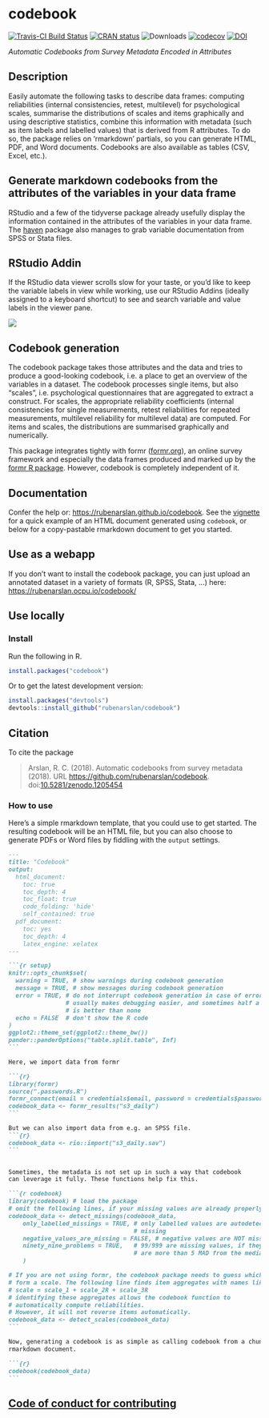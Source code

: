 
<!-- README.md is generated from README.Rmd. Please edit that file -->

# codebook

[![Travis-CI Build
Status](https://travis-ci.org/rubenarslan/codebook.svg?branch=master)](https://travis-ci.org/rubenarslan/codebook)
[![CRAN
status](http://www.r-pkg.org/badges/version-ago/codebook)](https://cran.r-project.org/package=codebook)
![Downloads](https://cranlogs.r-pkg.org/badges/grand-total/codebook)
[![codecov](https://codecov.io/gh/rubenarslan/codebook/branch/master/graph/badge.svg)](https://codecov.io/gh/rubenarslan/codebook)
[![DOI](https://zenodo.org/badge/109252375.svg)](https://zenodo.org/badge/latestdoi/109252375)

*Automatic Codebooks from Survey Metadata Encoded in Attributes*

## Description

Easily automate the following tasks to describe data frames: computing
reliabilities (internal consistencies, retest, multilevel) for
psychological scales, summarise the distributions of scales and items
graphically and using descriptive statistics, combine this information
with metadata (such as item labels and labelled values) that is derived
from R attributes. To do so, the package relies on ‘rmarkdown’ partials,
so you can generate HTML, PDF, and Word documents. Codebooks are also
available as tables (CSV, Excel,
etc.).

## Generate markdown codebooks from the attributes of the variables in your data frame

RStudio and a few of the tidyverse package already usefully display the
information contained in the attributes of the variables in your data
frame. The [haven](https://github.com/hadley/haven) package also manages
to grab variable documentation from SPSS or Stata files.

## RStudio Addin

If the RStudio data viewer scrolls slow for your taste, or you’d like to
keep the variable labels in view while working, use our RStudio Addins
(ideally assigned to a keyboard shortcut) to see and search variable and
value labels in the viewer
pane.

![](https://rubenarslan.github.io/codebook/reference/figures/codebook_addin.gif)

## Codebook generation

The codebook package takes those attributes and the data and tries to
produce a good-looking codebook, i.e. a place to get an overview of the
variables in a dataset. The codebook processes single items, but also
“scales”, i.e. psychological questionnaires that are aggregated to
extract a construct. For scales, the appropriate reliability
coefficients (internal consistencies for single measurements, retest
reliabilities for repeated measurements, multilevel reliability for
multilevel data) are computed. For items and scales, the distributions
are summarised graphically and numerically.

This package integrates tightly with formr
([formr.org](https://formr.org)), an online survey framework and
especially the data frames produced and marked up by the [formr R
package](https://github.com/rubenarslan/formr). However, codebook is
completely independent of it.

## Documentation

Confer the help or: <https://rubenarslan.github.io/codebook>. See the
[vignette](https://rubenarslan.github.io/codebook/articles/codebook.html)
for a quick example of an HTML document generated using `codebook`, or
below for a copy-pastable rmarkdown document to get you started.

## Use as a webapp

If you don’t want to install the codebook package, you can just upload
an annotated dataset in a variety of formats (R, SPSS, Stata, …) here:
<https://rubenarslan.ocpu.io/codebook/>

## Use locally

### Install

Run the following in R.

``` r
install.packages("codebook")
```

Or to get the latest development version:

``` r
install.packages("devtools")
devtools::install_github("rubenarslan/codebook")
```

## Citation

To cite the package

> Arslan, R. C. (2018). Automatic codebooks from survey metadata (2018).
> URL <https://github.com/rubenarslan/codebook>.
> doi:[10.5281/zenodo.1205454](https://doi.org/10.5281/zenodo.1205454)

### How to use

Here’s a simple rmarkdown template, that you could use to get started.
The resulting codebook will be an HTML file, but you can also choose to
generate PDFs or Word files by fiddling with the `output` settings.

```` markdown
---
title: "Codebook"
output:
  html_document:
    toc: true
    toc_depth: 4
    toc_float: true
    code_folding: 'hide'
    self_contained: true
  pdf_document:
    toc: yes
    toc_depth: 4
    latex_engine: xelatex
---

```{r setup}
knitr::opts_chunk$set(
  warning = TRUE, # show warnings during codebook generation
  message = TRUE, # show messages during codebook generation
  error = TRUE, # do not interrupt codebook generation in case of errors,
                # usually makes debugging easier, and sometimes half a codebook
                # is better than none
  echo = FALSE  # don't show the R code
)
ggplot2::theme_set(ggplot2::theme_bw())
pander::panderOptions("table.split.table", Inf)
```

Here, we import data from formr

```{r}
library(formr)
source(".passwords.R")
formr_connect(email = credentials$email, password = credentials$password)
codebook_data <- formr_results("s3_daily")
```

But we can also import data from e.g. an SPSS file.
```{r}
codebook_data <- rio::import("s3_daily.sav")
```


Sometimes, the metadata is not set up in such a way that codebook
can leverage it fully. These functions help fix this.

```{r codebook}
library(codebook) # load the package
# omit the following lines, if your missing values are already properly labelled
codebook_data <- detect_missings(codebook_data,
    only_labelled_missings = TRUE, # only labelled values are autodetected as
                                   # missing
    negative_values_are_missing = FALSE, # negative values are NOT missing values
    ninety_nine_problems = TRUE,   # 99/999 are missing values, if they
                                   # are more than 5 MAD from the median
    )

# If you are not using formr, the codebook package needs to guess which items
# form a scale. The following line finds item aggregates with names like this:
# scale = scale_1 + scale_2R + scale_3R
# identifying these aggregates allows the codebook function to
# automatically compute reliabilities.
# However, it will not reverse items automatically.
codebook_data <- detect_scales(codebook_data)
```

Now, generating a codebook is as simple as calling codebook from a chunk in an
rmarkdown document.

```{r}
codebook(codebook_data)
```
````

## [Code of conduct for contributing](CONDUCT.md)
